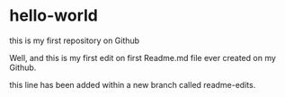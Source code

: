 # hello-world
this is my first repository on Github

Well, and this is my first edit on first Readme.md file ever created on my Github.

this line has been added within a new branch called readme-edits.
